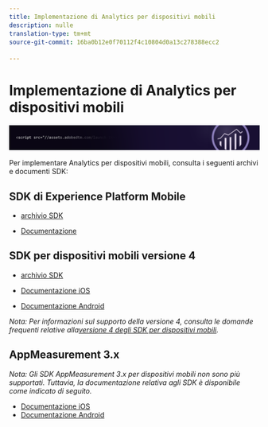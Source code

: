 ```yaml
---
title: Implementazione di Analytics per dispositivi mobili
description: nulle
translation-type: tm+mt
source-git-commit: 16ba0b12e0f70112f4c10804d0a13c278388ecc2

---
```



# Implementazione di Analytics per dispositivi mobili

![Banner](../../assets/doc_banner_implement.png)

Per implementare Analytics per dispositivi mobili, consulta i seguenti archivi e documenti SDK:

## SDK di Experience Platform Mobile

* [archivio SDK](https://github.com/Adobe-Marketing-Cloud/aep-sdks-documentation/blob/master/resources/frequently-asked-questions/current-sdk-versions.md)

* [Documentazione](https://aep-sdks.gitbook.io/docs/)

## SDK per dispositivi mobili versione 4


* [archivio SDK](https://github.com/Adobe-Marketing-Cloud/mobile-services/tree/master/sdks)

* [Documentazione iOS](https://docs.adobe.com/content/help/en/mobile-services/ios/overview.html)
* [Documentazione Android](https://docs.adobe.com/content/help/en/mobile-services/android/overview.html)

*Nota: Per informazioni sul supporto della versione 4, consulta le domande frequenti relative alla[versione 4 degli SDK per dispositivi mobili](https://aep-sdks.gitbook.io/docs/version-4-sdk-end-of-support-faq).*

## AppMeasurement 3.x

*Nota: Gli SDK AppMeasurement 3.x per dispositivi mobili non sono più supportati. Tuttavia, la documentazione relativa agli SDK è disponibile come indicato di seguito.*


* [Documentazione iOS](https://git.corp.adobe.com/AdobeDocs/analytics.en/blob/master/assets/adobe_mobile_ios_3.x.pdf)
* [Documentazione Android](https://git.corp.adobe.com/AdobeDocs/analytics.en/blob/master/assets/android_3.x.pdf)
